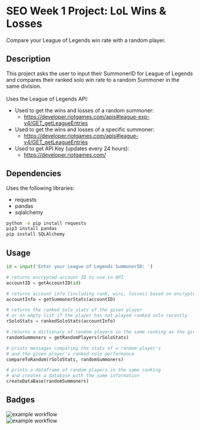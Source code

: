 # SEO Week 1 Project: LoL Wins & Losses
Compare your League of Legends win rate with a random player.

## Description
This project asks the user to input their SummonerID for League of Legends and compares their ranked solo win rate to a random Summoner in the same division.\
\
Uses the League of Legends API:
* Used to get the wins and losses of a random summoner:
    * https://developer.riotgames.com/apis#league-exp-v4/GET_getLeagueEntries
* Used to get the wins and losses of a specific summoner:
    * https://developer.riotgames.com/apis#league-v4/GET_getLeagueEntries
* Used to get API Key (updates every 24 hours):
    * https://developer.riotgames.com/

## Dependencies
Uses the following libraries:
* requests
* pandas 
* sqlalchemy 

```bash
python -m pip install requests
pip3 install pandas
pip install SQLAlchemy
```

## Usage
```python
id = input('Enter your League of Legends SummonerID: ')

# returns encrypted account ID to use in API
accountID = getAccountID(id)

# returns account info (including rank, wins, losses) based on encrypted ID
accountInfo = getSummonerStats(accountID)

# returns the ranked Solo stats of the given player 
# or an empty list if the player has not played ranked solo recently
rSoloStats = rankedSoloStats(accountInfo)

# returns a dictionary of random players in the same ranking as the given player
randomSummoners = getRandomPlayers(rSoloStats)

# prints messages comparing the stats of a random player's
# and the given player's ranked solo performance
compareToRandom(rSoloStats, randomSummoners)

# prints a dataframe of random players in the same ranking
# and creates a database with the same information
createDataBase(randomSummoners)
```

## Badges


![example workflow](https://github.com/creyez/SEO_W1Project/actions/workflows/style.yaml/badge.svg) \
![example workflow](https://github.com/creyez/SEO_W1Project/actions/workflows/test.yaml/badge.svg)
